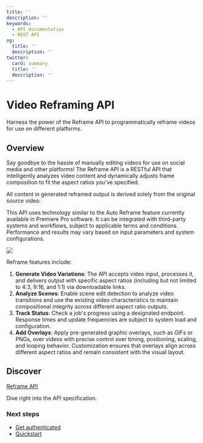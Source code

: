 ```yaml
---
title: ''
description: ''
keywords:
  - API documentation
  - REST API
og:
  title: ''
  description: ''
twitter:
  card: summary
  title: ''
  description: ''
---
```

<Hero slots="heading, text" background="rgb(233, 80, 80)"/>

# Video Reframing API

Harness the power of the Reframe API to programmatically reframe videos for use on different platforms.

## Overview

Say goodbye to the hassle of manually editing videos for use on social media and other platforms! The Reframe API is a RESTful API that intelligently analyzes video content and dynamically adjusts frame composition to fit the aspect ratios you've specified.

<InlineAlert variant="info" slots="text"  />

All content in generated reframed output is derived solely from the original source video.

This API uses technology similar to the Auto Reframe feature currently available in Premiere Pro software. It can be integrated with third-party systems and workflows, subject to applicable terms and conditions. Performance and results may vary based on input parameters and system configurations.

![](reframe.gif)

Reframe features include:

1. **Generate Video Variations**: The API accepts video input, processes it, and delivers output with specific aspect ratios (including but not limited to 4:3, 9:16, and 1:1) via downloadable links.
2. **Analyze Scenes**: Enable scene edit detection to analyze video transitions and use the existing video characteristics to maintain compositional integrity across different aspect ratio outputs.
3. **Track Status**: Check a job's progress using a designated endpoint. Response times and update frequencies are subject to system load and configuration.
4. **Add Overlays**: Apply pre-generated graphic overlays, such as GIFs or PNGs, over videos with precise control over timing, positioning, scaling, and looping behavior. Customization ensures that overlays align across different aspect ratios and remain consistent with the visual layout.

<DiscoverBlock width="100%" slots="heading, link, text"/>

## Discover

[Reframe API](./api/reframe.md)

Dive right into the API specification.

<Resources slots="heading, links"/>

### Next steps

* [Get authenticated](./getting_started/index.md)
* [Quickstart](./guides/index.md)
